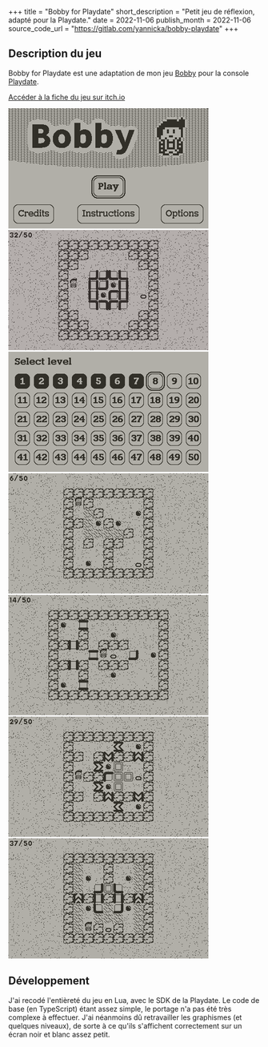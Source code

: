 +++
title = "Bobby for Playdate"
short_description = "Petit jeu de réflexion, adapté pour la Playdate."
date = 2022-11-06
publish_month = 2022-11-06
source_code_url = "https://gitlab.com/yannicka/bobby-playdate"
+++

## Description du jeu

Bobby for Playdate est une adaptation de mon jeu [Bobby](/projets/bobby) pour la console
[Playdate](https://play.date/).

[Accéder à la fiche du jeu sur itch.io](https://yannicka.itch.io/bobby-playdate)

![](img/img1.png)
![](img/img2.gif)
![](img/img3.png)
![](img/img4.png)
![](img/img5.png)
![](img/img6.png)
![](img/img7.png)

## Développement

J'ai recodé l'entièreté du jeu en Lua, avec le SDK de la Playdate. Le code
de base (en TypeScript) étant assez simple, le portage n'a pas été très
complexe à effectuer. J'ai néanmoins dû retravailler les graphismes (et
quelques niveaux), de sorte à ce qu'ils s'affichent correctement sur un
écran noir et blanc assez petit.
